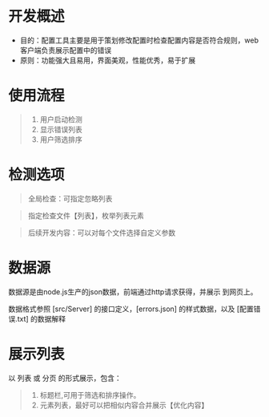 # 开发概述
- 目的：配置工具主要是用于策划修改配置时检查配置内容是否符合规则，web客户端负责展示配置中的错误
- 原则：功能强大且易用，界面美观，性能优秀，易于扩展
# 使用流程
 > 1. 用户启动检测
 > 2. 显示错误列表
 > 3. 用户筛选排序

# 检测选项
> 全局检查：可指定忽略列表

> 指定检查文件【列表】，枚举列表元素

> 后续开发内容：可以对每个文件选择自定义参数

# 数据源
数据源是由node.js生产的json数据，前端通过http请求获得，并展示
到网页上。

数据格式参照 [src/Server] 的接口定义，[errors.json] 的样式数据，以及 [配置错误.txt] 的数据解释

# 展示列表
以 列表 或 分页 的形式展示，包含：
> 1. 标题栏,可用于筛选和排序操作。
> 2. 元素列表，最好可以把相似内容合并展示【优化内容】
